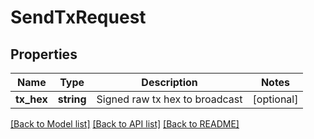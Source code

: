 # SendTxRequest

## Properties
Name | Type | Description | Notes
------------ | ------------- | ------------- | -------------
**tx_hex** | **string** | Signed raw tx hex to broadcast | [optional] 

[[Back to Model list]](../README.md#documentation-for-models) [[Back to API list]](../README.md#documentation-for-api-endpoints) [[Back to README]](../README.md)


